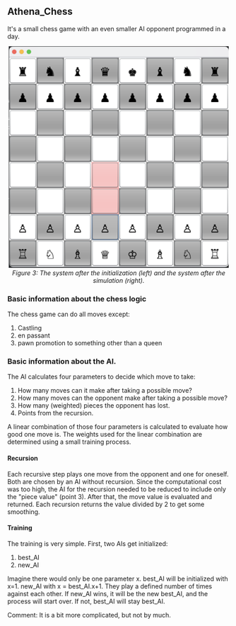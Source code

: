 ## Athena_Chess

It's a small chess game with an even smaller AI opponent programmed in a day. 

<p align="center">
    <img src="./pictures/chess_board.png" alt="Figure of the board" height="500"><br>
    <em>
    Figure 3: The system after the initialization (left) and the system after the simulation (right).
    </em>
</p>

### Basic information about the chess logic
The chess game can do all moves except: 
1. Castling
2. en passant
3. pawn promotion to something other than a queen 

### Basic information about the AI. 
The AI calculates four parameters to decide which move to take: 

1. How many moves can it make after taking a possible move? 
2. How many moves can the opponent make after taking a possible move?
3. How many (weighted) pieces the opponent has lost. 
4. Points from the recursion. 

A linear combination of those four parameters is calculated to evaluate how good one move is. 
The weights used for the linear combination are determined using a small training process. 

#### Recursion 
Each recursive step plays one move from the opponent and one for oneself. 
Both are chosen by an AI without recursion. 
Since the computational cost was too high, the AI for the recursion needed to be reduced to include only the "piece value" (point 3).
After that, the move value is evaluated and returned. Each recursion returns the value divided by 2 to get some smoothing. 

#### Training 
The training is very simple. First, two AIs get initialized: 

1. best_AI
2. new_AI

Imagine there would only be one parameter x. best_AI will be initialized with x=1. 
new_AI with x = best_AI.x+1. They play a defined number of times against each other. 
If new_AI wins, it will be the new best_AI, and the process will start over. If not, best_AI will stay best_AI. 

Comment: It is a bit more complicated, but not by much.
